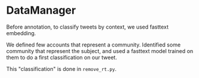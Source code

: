 # DataManager

Before annotation, to classify tweets by context, we used fasttext embedding.

We defined few accounts that represent a community. Identified some community that represent the subject, and used a fasttext model trained on them to do a first classification on our tweet.

This "classification" is done in `remove_rt.py`.



